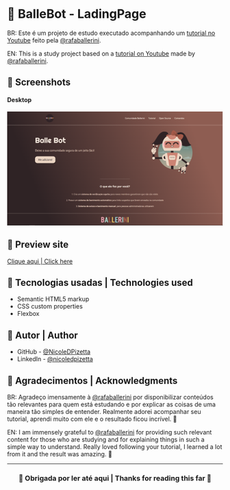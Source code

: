 # 🤎 BalleBot - LadingPage

BR: Este é um projeto de estudo executado acompanhando um [tutorial no Youtube](https://www.youtube.com/watch?v=llF6vD-RljE&t=1557s) feito pela [@rafaballerini](https://github.com/rafaballerini).

EN: This is a study project based on a [tutorial on Youtube](https://www.youtube.com/watch?v=llF6vD-RljE&t=1557s) made by [@rafaballerini](https://github.com/rafaballerini).

## 🤎 Screenshots
#### Desktop 
![](./assets/desktop.png) 

## 🤎 Preview site
[Clique aqui | Click here](https://nicoledpizetta.github.io/BalleBot-LadingPage/)

## 🤎 Tecnologias usadas | Technologies used
- Semantic HTML5 markup
- CSS custom properties
- Flexbox

## 🤎 Autor | Author
- GitHub - [@NicoleDPizetta](https://github.com/NicoleDPizetta)
- LinkedIn - [@nicoledpizetta](https://www.linkedin.com/in/nicoledpizetta/)

## 🤎 Agradecimentos | Acknowledgments
BR: Agradeço imensamente à [@rafaballerini](https://github.com/rafaballerini) por disponibilizar conteúdos tão relevantes para quem está estudando e por explicar as coisas de uma maneira tão simples de entender. Realmente adorei acompanhar seu tutorial, aprendi muito com ele e o resultado ficou incrível. 🥰

EN: I am immensely grateful to [@rafaballerini](https://github.com/rafaballerini) for providing such relevant content for those who are studying and for explaining things in such a simple way to understand. Really loved following your tutorial, I learned a lot from it and the result was amazing. 🥰


---------------


### <p align="center">💖 Obrigada por ler até aqui | Thanks for reading this far 💖</p> 
